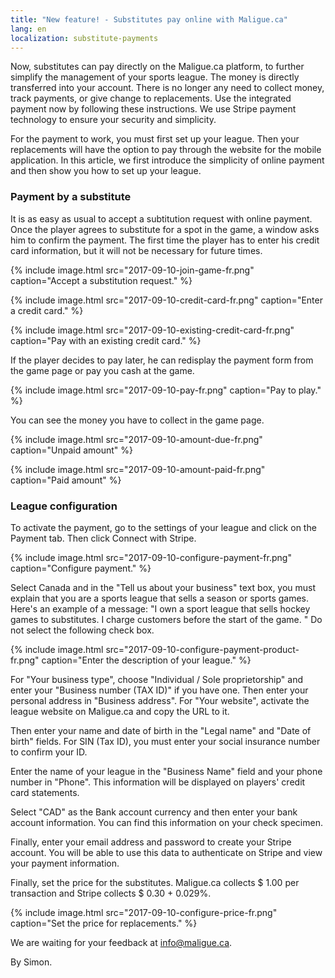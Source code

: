 ```yaml
---
title: "New feature! - Substitutes pay online with Maligue.ca"
lang: en
localization: substitute-payments
---
```

Now, substitutes can pay directly on the Maligue.ca platform, to further simplify the management of your sports league. The money is directly transferred into your account. There is no longer any need to collect money, track payments, or give change to replacements. Use the integrated payment now by following these instructions. We use Stripe payment technology to ensure your security and simplicity.

For the payment to work, you must first set up your league. Then your replacements will have the option to pay through the website for the mobile application. In this article, we first introduce the simplicity of online payment and then show you how to set up your league.

### Payment by a substitute

It is as easy as usual to accept a subtitution request with online payment. Once the player agrees to substitute for a spot in the game, a window asks him to confirm the payment. The first time the player has to enter his credit card information, but it will not be necessary for future times.

{% include image.html src="2017-09-10-join-game-fr.png" caption="Accept a substitution request." %}

{% include image.html src="2017-09-10-credit-card-fr.png" caption="Enter a credit card." %}

{% include image.html src="2017-09-10-existing-credit-card-fr.png" caption="Pay with an existing credit card." %}

If the player decides to pay later, he can redisplay the payment form from the game page or pay you cash at the game.

{% include image.html src="2017-09-10-pay-fr.png" caption="Pay to play." %}

You can see the money you have to collect in the game page.

{% include image.html src="2017-09-10-amount-due-fr.png" caption="Unpaid amount" %}

{% include image.html src="2017-09-10-amount-paid-fr.png" caption="Paid amount" %}

### League configuration

To activate the payment, go to the settings of your league and click on the Payment tab. Then click Connect with Stripe.

{% include image.html src="2017-09-10-configure-payment-fr.png" caption="Configure payment." %}

Select Canada and in the "Tell us about your business" text box, you must explain that you are a sports league that sells a season or sports games. Here's an example of a message: "I own a sport league that sells hockey games to substitutes. I charge customers before the start of the game. " Do not select the following check box.

{% include image.html src="2017-09-10-configure-payment-product-fr.png" caption="Enter the description of your league." %}

For "Your business type", choose "Individual / Sole proprietorship" and enter your "Business number (TAX ID)" if you have one. Then enter your personal address in "Business address". For "Your website", activate the league website on Maligue.ca and copy the URL to it.

Then enter your name and date of birth in the "Legal name" and "Date of birth" fields. For SIN (Tax ID), you must enter your social insurance number to confirm your ID.

Enter the name of your league in the "Business Name" field and your phone number in "Phone". This information will be displayed on players' credit card statements.

Select "CAD" as the Bank account currency and then enter your bank account information. You can find this information on your check specimen.

Finally, enter your email address and password to create your Stripe account. You will be able to use this data to authenticate on Stripe and view your payment information.

Finally, set the price for the substitutes. Maligue.ca collects $ 1.00 per transaction and Stripe collects $ 0.30 + 0.029%.

{% include image.html src="2017-09-10-configure-price-fr.png" caption="Set the price for replacements." %}

We are waiting for your feedback at [info@maligue.ca](mailto:info@maligue.ca).

By Simon.
